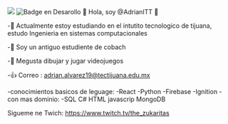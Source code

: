 ![](https://images.cooltext.com/5548432.png)
![Badge en Desarollo](https://img.shields.io/badge/STATUS-EN%20DESAROLLO-green)
👋 Hola, soy @AdrianITT
👀 

-🌱 Actualmente estoy estudiando en el intutito tecnologico de tijuana, estudo Ingenieria en sistemas computacionales

-💬  Soy un antiguo estudiente de cobach

-🎉 Megusta dibujar y jugar videojuegos

-👍 Correo : adrian.alvarez19@tectijuana.edu.mx

-conocimientos basicos de leguage:
-React    -Python
-Firebase
-Ignition
-con mas dominio:
-SQL  C#  HTML  javascrip  MongoDB

<!---
AdrianITT/AdrianITT is a ✨ special ✨ repository because its `README.md` (this file) appears on your GitHub profile.
You can click the Preview link to take a look at your changes.
--->


Sigueme ne  Twich: https://www.twitch.tv/the_zukaritas

